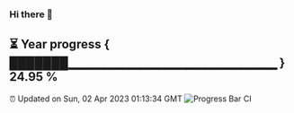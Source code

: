 ### Hi there 👋
⏳ Year progress { ███████▁▁▁▁▁▁▁▁▁▁▁▁▁▁▁▁▁▁▁▁▁▁▁ } 24.95 %
---
⏰ Updated on Sun, 02 Apr 2023 01:13:34 GMT
![Progress Bar CI](https://github.com/liununu/liununu/workflows/Progress%20Bar%20CI/badge.svg)
